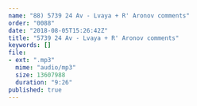 ```yaml
---
name: "88) 5739 24 Av - Lvaya + R' Aronov comments"
order: "0088"
date: "2018-08-05T15:26:42Z"
title: "5739 24 Av - Lvaya + R' Aronov comments"
keywords: []
file:
- ext: ".mp3"
  mime: "audio/mp3"
  size: 13607988
  duration: "9:26"
published: true
---
```

